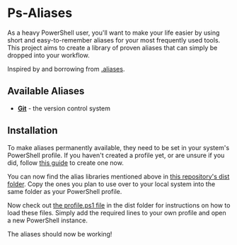 # Ps-Aliases
As a heavy PowerShell user, you'll want to make your life easier by using short and easy-to-remember aliases for your most frequently used tools. This project aims to create a library of proven aliases that can simply be dropped into your workflow.

Inspired by and borrowing from [.aliases](https://github.com/algotech/dotaliases).

## Available Aliases
- [**Git**](https://github.com/TimoSta/psaliases/blob/master/doc/git.md) - the version control system

## Installation
To make aliases permanently available, they need to be set in your system's PowerShell profile. If you haven't created a profile yet, or are unsure if you did, follow [this guide](https://blogs.technet.microsoft.com/heyscriptingguy/2012/05/21/understanding-the-six-powershell-profiles/) to create one now.

You can now find the alias libraries mentioned above in [this repository's dist folder](https://github.com/TimoSta/psaliases/tree/master/dist). Copy the ones you plan to use over to your local system into the same folder as your PowerShell profile.

Now check out [the profile.ps1 file](https://github.com/TimoSta/psaliases/blob/master/dist/profile.ps1) in the dist folder for instructions on how to load these files. Simply add the required lines to your own profile and open a new PowerShell instance.

The aliases should now be working!
